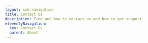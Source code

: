 ```yaml
---
layout: sub-navigation
title: Contact Us
description: Find out how to contact us and how to get support.
eleventyNavigation:
  key: Contact Us
  parent: About
---
```

